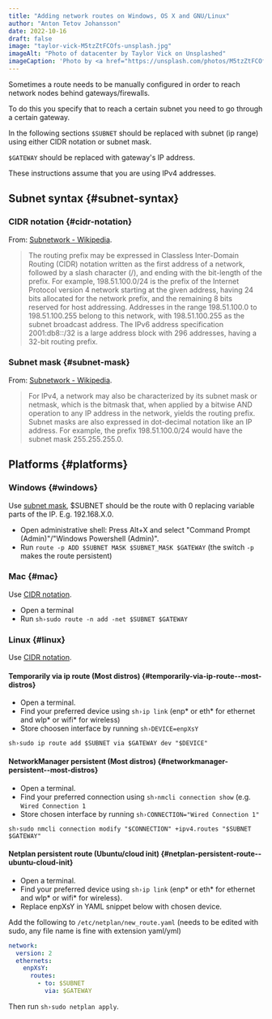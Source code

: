 ```yaml
---
title: "Adding network routes on Windows, OS X and GNU/Linux"
author: "Anton Tetov Johansson"
date: 2022-10-16
draft: false
image: "taylor-vick-M5tzZtFCOfs-unsplash.jpg"
imageAlt: "Photo of datacenter by Taylor Vick on Unsplashed"
imageCaption: 'Photo by <a href="https://unsplash.com/photos/M5tzZtFCOfs">Taylor Vick</a> on <a href="https://unsplash.com/">Unsplash</a>.'
---
```


Sometimes a route needs to be manually configured in order to reach network nodes behind gateways/firewalls.

To do this you specify that to reach a certain subnet you need to go through a certain gateway.

<!--more-->

In the following sections `$SUBNET` should be replaced with subnet (ip range) using either CIDR notation or subnet mask.

`$GATEWAY` should be replaced with gateway's IP address.

These instructions assume that you are using IPv4 addresses.

## Subnet syntax {#subnet-syntax}

### CIDR notation {#cidr-notation}

From: [Subnetwork - Wikipedia](https://en.wikipedia.org/wiki/Subnetwork).

> The routing prefix may be expressed in Classless Inter-Domain Routing (CIDR) notation written as the first address of a network, followed by a slash character (/), and ending with the bit-length of the prefix. For example, 198.51.100.0/24 is the prefix of the Internet Protocol version 4 network starting at the given address, having 24 bits allocated for the network prefix, and the remaining 8 bits reserved for host addressing. Addresses in the range 198.51.100.0 to 198.51.100.255 belong to this network, with 198.51.100.255 as the subnet broadcast address. The IPv6 address specification 2001:db8::/32 is a large address block with 296 addresses, having a 32-bit routing prefix.

### Subnet mask {#subnet-mask}

From: [Subnetwork - Wikipedia](https://en.wikipedia.org/wiki/Subnetwork).

> For IPv4, a network may also be characterized by its subnet mask or netmask, which is the bitmask that, when applied by a bitwise AND operation to any IP address in the network, yields the routing prefix. Subnet masks are also expressed in dot-decimal notation like an IP address. For example, the prefix 198.51.100.0/24 would have the subnet mask 255.255.255.0.

## Platforms {#platforms}

### Windows {#windows}

Use [subnet mask](#subnet-mask), $SUBNET should be the route with 0 replacing variable parts of the IP. E.g. 192.168.X.0.

- Open administrative shell: Press Alt+X and select "Command Prompt (Admin)"/"Windows Powershell (Admin)".
- Run `route -p ADD $SUBNET MASK $SUBNET_MASK $GATEWAY` (the switch `-p` makes the route persistent)

### Mac {#mac}

Use [CIDR notation](#cidr-notation).

- Open a terminal
- Run `sh›sudo route -n add -net $SUBNET $GATEWAY`

### Linux {#linux}

Use [CIDR notation](#cidr-notation).

#### Temporarily via ip route (Most distros) {#temporarily-via-ip-route--most-distros}

- Open a terminal.
- Find your preferred device using `sh›ip link` (enp\* or eth\* for ethernet and wlp\* or wifi\* for wireless)
- Store choosen interface by running `sh›DEVICE=enpXsY`

`sh›sudo ip route add $SUBNET via $GATEWAY dev "$DEVICE"`

#### NetworkManager persistent (Most distros) {#networkmanager-persistent--most-distros}

- Open a terminal.
- Find your preferred connection using `sh›nmcli connection show` (e.g. `Wired Connection 1`
- Store chosen interface by running `sh›CONNECTION="Wired Connection 1"`

`sh›sudo nmcli connection modify "$CONNECTION" +ipv4.routes "$SUBNET $GATEWAY"`

#### Netplan persistent route (Ubuntu/cloud init) {#netplan-persistent-route--ubuntu-cloud-init}

- Open a terminal.
- Find your preferred device using `sh›ip link` (enp\* or eth\* for ethernet and wlp\* or wifi\* for wireless).
- Replace enpXsY in YAML snippet below with chosen device.

Add the following to `/etc/netplan/new_route.yaml` (needs to be edited with sudo, any file name is fine with extension yaml/yml)

```yaml
network:
  version: 2
  ethernets:
    enpXsY:
      routes:
        - to: $SUBNET
          via: $GATEWAY
```

Then run `sh›sudo netplan apply`.
